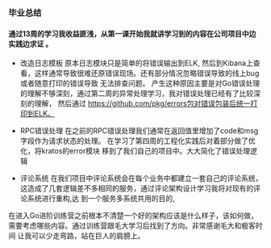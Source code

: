 ### 毕业总结

#### 通过13周的学习我收益匪浅，从第一课开始我就讲学习到的内容在公司项目中边实践边求证 。

* 改造日志模板
原本日志模块只是简单的将错误输出到ELK, 然后到Kibana上查看，这样通常导致很难还原错误现场。还有部分情况忽略错误导致的线上bug或者随意打印的错误导致
无法排查问题。 产生这种原因主要是对Go错误处理的理解不够深刻，通过第二周的异常处理学习，我对错误处理已经有了比较深刻的理解， 然后通过
https://github.com/pkg/errors包对错误包装后统一打印到ELK。


* RPC错误处理
在之前的RPC错误处理我们通常在返回值里增加了code和msg字段作为请求状态的处理。 在学习了第四周的工程化实践后对着部分做了优化，将kratos的error模块
移到了我们自己的项目中。大大简化了错误处理逻辑


* 评论系统
在我们项目中评论系统会在每个业务中都建立一套自己的评论系统，这造成了几套逻辑差不多相同的服务，通过评论架构设计学习我将对现有的评论系统进行重构,达
到一个服务多系统共用的目的,
  
在进入Go进阶训练营之前根本不清楚一个好的架构应该是什么样子，该如何做，需要考虑哪些内容。通过训练营跟毛大学习后找到了方向。非常感谢毛大和极客时间
让我可以少走弯路，站在巨人的肩膀上。


